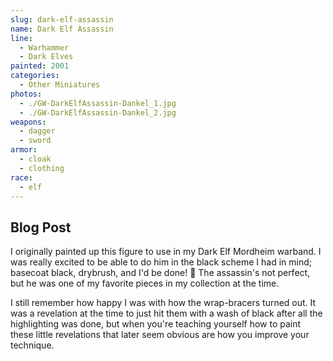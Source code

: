 ```yaml
---
slug: dark-elf-assassin
name: Dark Elf Assassin
line:
  - Warhammer
  - Dark Elves
painted: 2001
categories:
  - Other Miniatures
photos:
  - ./GW-DarkElfAssassin-Dankel_1.jpg
  - ./GW-DarkElfAssassin-Dankel_2.jpg
weapons:
  - dagger
  - sword
armor:
  - cloak
  - clothing
race:
  - elf
---
```


## Blog Post

I originally painted up this figure to use in my Dark Elf Mordheim warband. I was really excited to be able to do him in the black scheme I had in mind; basecoat black, drybrush, and I'd be done! 🙂 The assassin's not perfect, but he was one of my favorite pieces in my collection at the time.

I still remember how happy I was with how the wrap-bracers turned out. It was a revelation at the time to just hit them with a wash of black after all the highlighting was done, but when you're teaching yourself how to paint these little revelations that later seem obvious are how you improve your technique.
